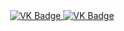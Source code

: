 <div id="badges" align ="center">
<a href= "https://vk.com/krmmnl">
  <img src = "https://img.shields.io/badge/VK-blue?style=for-the-badge&logo=VK&logoColor=white" alt="VK Badge"/>
</a>
  
<a href= "https://mail.google.com/mail/u/0/?pli=1#inbox">
  <img src = "https://img.shields.io/badge/EMAIL-red?style=for-the-badge&logo=Gmail&logoColor=white" alt="VK Badge"/>
</a>
</div>

<div id="viewprof" align="center" >
  <img src="http://komarev.com/ghpvc/?username=SonyaPlokhikh&style=flat-square&color=blue" alt=""/>
</div>
